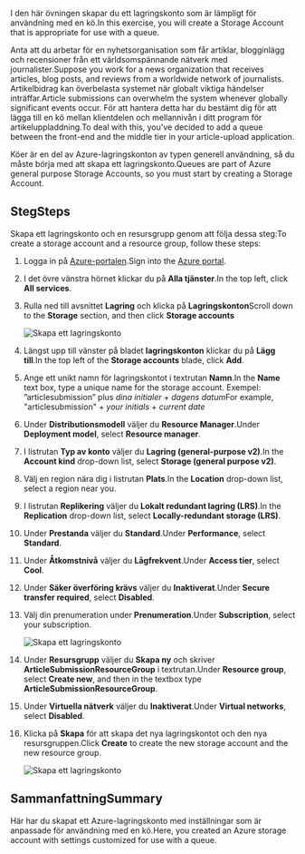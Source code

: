 <span data-ttu-id="30b6b-101">I den här övningen skapar du ett lagringskonto som är lämpligt för användning med en kö.</span><span class="sxs-lookup"><span data-stu-id="30b6b-101">In this exercise, you will create a Storage Account that is appropriate for use with a queue.</span></span>

<span data-ttu-id="30b6b-102">Anta att du arbetar för en nyhetsorganisation som får artiklar, blogginlägg och recensioner från ett världsomspännande nätverk med journalister.</span><span class="sxs-lookup"><span data-stu-id="30b6b-102">Suppose you work for a news organization that receives articles, blog posts, and reviews from a worldwide network of journalists.</span></span> <span data-ttu-id="30b6b-103">Artikelbidrag kan överbelasta systemet när globalt viktiga händelser inträffar.</span><span class="sxs-lookup"><span data-stu-id="30b6b-103">Article submissions can overwhelm the system whenever globally significant events occur.</span></span> <span data-ttu-id="30b6b-104">För att hantera detta har du bestämt dig för att lägga till en kö mellan klientdelen och mellannivån i ditt program för artikeluppladdning.</span><span class="sxs-lookup"><span data-stu-id="30b6b-104">To deal with this, you've decided to add a queue between the front-end and the middle tier in your article-upload application.</span></span> 

<span data-ttu-id="30b6b-105">Köer är en del av Azure-lagringskonton av typen generell användning, så du måste börja med att skapa ett lagringskonto.</span><span class="sxs-lookup"><span data-stu-id="30b6b-105">Queues are part of Azure general purpose Storage Accounts, so you must start by creating a Storage Account.</span></span>

## <a name="steps"></a><span data-ttu-id="30b6b-106">Steg</span><span class="sxs-lookup"><span data-stu-id="30b6b-106">Steps</span></span>

<span data-ttu-id="30b6b-107">Skapa ett lagringskonto och en resursgrupp genom att följa dessa steg:</span><span class="sxs-lookup"><span data-stu-id="30b6b-107">To create a storage account and a resource group, follow these steps:</span></span>

1. <span data-ttu-id="30b6b-108">Logga in på [Azure-portalen](https://portal.azure.com?azure-portal=true).</span><span class="sxs-lookup"><span data-stu-id="30b6b-108">Sign into the [Azure portal](https://portal.azure.com?azure-portal=true).</span></span>

1. <span data-ttu-id="30b6b-109">I det övre vänstra hörnet klickar du på **Alla tjänster**.</span><span class="sxs-lookup"><span data-stu-id="30b6b-109">In the top left, click **All services**.</span></span>

1. <span data-ttu-id="30b6b-110">Rulla ned till avsnittet **Lagring** och klicka på **Lagringskonton**</span><span class="sxs-lookup"><span data-stu-id="30b6b-110">Scroll down to the **Storage** section, and then click **Storage accounts**</span></span>

    ![Skapa ett lagringskonto](../media-draft/3-create-storage-account-1.png)

1. <span data-ttu-id="30b6b-112">Längst upp till vänster på bladet **lagringskonton** klickar du på **Lägg till**.</span><span class="sxs-lookup"><span data-stu-id="30b6b-112">In the top left of the **Storage accounts** blade, click **Add**.</span></span>

1. <span data-ttu-id="30b6b-113">Ange ett unikt namn för lagringskontot i textrutan **Namn**.</span><span class="sxs-lookup"><span data-stu-id="30b6b-113">In the **Name** text box, type a unique name for the storage account.</span></span> <span data-ttu-id="30b6b-114">Exempel: ”articlesubmission” plus *dina initialer* + *dagens datum*</span><span class="sxs-lookup"><span data-stu-id="30b6b-114">For example, "articlesubmission" + *your initials* + *current date*</span></span>

1. <span data-ttu-id="30b6b-115">Under **Distributionsmodell** väljer du **Resource Manager**.</span><span class="sxs-lookup"><span data-stu-id="30b6b-115">Under **Deployment model**, select **Resource manager**.</span></span>

1. <span data-ttu-id="30b6b-116">I listrutan **Typ av konto** väljer du **Lagring (general-purpose v2)**.</span><span class="sxs-lookup"><span data-stu-id="30b6b-116">In the **Account kind** drop-down list, select **Storage (general purpose v2)**.</span></span>

1. <span data-ttu-id="30b6b-117">Välj en region nära dig i listrutan **Plats**.</span><span class="sxs-lookup"><span data-stu-id="30b6b-117">In the **Location** drop-down list, select a region near you.</span></span>

1. <span data-ttu-id="30b6b-118">I listrutan **Replikering** väljer du **Lokalt redundant lagring (LRS)**.</span><span class="sxs-lookup"><span data-stu-id="30b6b-118">In the **Replication** drop-down list, select **Locally-redundant storage (LRS)**.</span></span>

1. <span data-ttu-id="30b6b-119">Under **Prestanda** väljer du **Standard**.</span><span class="sxs-lookup"><span data-stu-id="30b6b-119">Under **Performance**, select **Standard**.</span></span>

1. <span data-ttu-id="30b6b-120">Under **Åtkomstnivå** väljer du **Lågfrekvent**.</span><span class="sxs-lookup"><span data-stu-id="30b6b-120">Under **Access tier**, select **Cool**.</span></span>

1. <span data-ttu-id="30b6b-121">Under **Säker överföring krävs** väljer du **Inaktiverat**.</span><span class="sxs-lookup"><span data-stu-id="30b6b-121">Under **Secure transfer required**, select **Disabled**.</span></span>

1. <span data-ttu-id="30b6b-122">Välj din prenumeration under **Prenumeration**.</span><span class="sxs-lookup"><span data-stu-id="30b6b-122">Under **Subscription**, select your subscription.</span></span>

    ![Skapa ett lagringskonto](../media-draft/3-create-storage-account-2.png)

1. <span data-ttu-id="30b6b-124">Under **Resursgrupp** väljer du **Skapa ny** och skriver **ArticleSubmissionResourceGroup** i textrutan.</span><span class="sxs-lookup"><span data-stu-id="30b6b-124">Under **Resource group**, select **Create new**, and then in the textbox type **ArticleSubmissionResourceGroup**.</span></span>

1. <span data-ttu-id="30b6b-125">Under **Virtuella nätverk** väljer du **Inaktiverat**.</span><span class="sxs-lookup"><span data-stu-id="30b6b-125">Under **Virtual networks**, select **Disabled**.</span></span>

1. <span data-ttu-id="30b6b-126">Klicka på **Skapa** för att skapa det nya lagringskontot och den nya resursgruppen.</span><span class="sxs-lookup"><span data-stu-id="30b6b-126">Click **Create** to create the new storage account and the new resource group.</span></span>

    ![Skapa ett lagringskonto](../media-draft/3-create-storage-account-3.png)

## <a name="summary"></a><span data-ttu-id="30b6b-128">Sammanfattning</span><span class="sxs-lookup"><span data-stu-id="30b6b-128">Summary</span></span>

<span data-ttu-id="30b6b-129">Här har du skapat ett Azure-lagringskonto med inställningar som är anpassade för användning med en kö.</span><span class="sxs-lookup"><span data-stu-id="30b6b-129">Here, you created an Azure storage account with settings customized for use with a queue.</span></span>